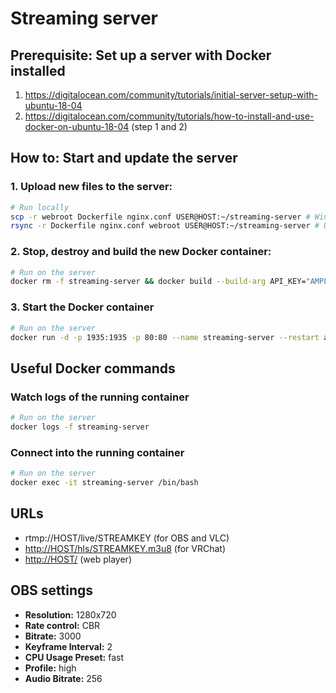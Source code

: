 # Streaming server

## Prerequisite: Set up a server with Docker installed

1. <https://digitalocean.com/community/tutorials/initial-server-setup-with-ubuntu-18-04>
2. <https://digitalocean.com/community/tutorials/how-to-install-and-use-docker-on-ubuntu-18-04> (step 1 and 2)


## How to: Start and update the server

### 1. Upload new files to the server:

```sh
# Run locally
scp -r webroot Dockerfile nginx.conf USER@HOST:~/streaming-server # Windows
rsync -r Dockerfile nginx.conf webroot USER@HOST:~/streaming-server # Unix (macOS, Linux)
```

### 2. Stop, destroy and build the new Docker container:

```sh
# Run on the server
docker rm -f streaming-server && docker build --build-arg API_KEY="AMPLIFY_API_KEY" -t streaming-server ~/streaming-server
```

### 3. Start the Docker container

```sh
# Run on the server
docker run -d -p 1935:1935 -p 80:80 --name streaming-server --restart always streaming-server
```


## Useful Docker commands

### Watch logs of the running container

```sh
# Run on the server
docker logs -f streaming-server
```

### Connect into the running container

```sh
# Run on the server
docker exec -it streaming-server /bin/bash
```


## URLs

* rtmp://HOST/live/STREAMKEY (for OBS and VLC)
* <http://HOST/hls/STREAMKEY.m3u8> (for VRChat)
* <http://HOST/> (web player)


## OBS settings

* **Resolution:** 1280x720
* **Rate control:** CBR
* **Bitrate:** 3000
* **Keyframe Interval:** 2
* **CPU Usage Preset:** fast
* **Profile:** high
* **Audio Bitrate:** 256
